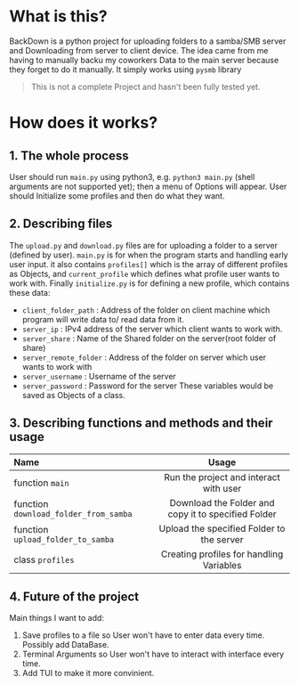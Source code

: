 # What is this?
BackDown is a python project for uploading folders to a samba/SMB server and Downloading from server to client device. The idea came from me having to manually backu my coworkers Data to the main server because they forget to do it manually. It simply works using `pysmb` library

> This is not a complete Project and hasn't been fully tested yet.

# How does it works?

## 1. The whole process
User should run `main.py` using python3, e.g. `python3 main.py` (shell arguments are not supported yet); then a menu of Options will appear. User should Initialize some profiles and then do what they want.

## 2. Describing files
The `upload.py` and `download.py` files are for uploading a folder to a server (defined by user). `main.py` is for when the program starts and handling early user input. it also contains `profiles[]` which is the array of different profiles as Objects, and `current_profile` which defines what profile user wants to work with. Finally `initialize.py` is for defining a new profile, which contains these data:
* `client_folder_path` : Address of the folder on client machine which program will write data to/ read data from it.
* `server_ip` : IPv4 address of the server which client wants to work with.
* `server_share` : Name of the Shared folder on the server(root folder of share)
* `server_remote_folder` : Address of the folder on server which user wants to work with
* `server_username` : Username of the server
* `server_password` : Password for the server
These variables would be saved as Objects of a class.


## 3. Describing functions and methods and their usage
| Name | Usage |
|:-----|:----:|
|function `main`  |Run the project and interact with user|
|function `download_folder_from_samba`|Download the Folder and copy it to specified Folder|
|function `upload_folder_to_samba`|Upload the specified Folder to the server|
|class `profiles`|Creating profiles for handling Variables|

## 4. Future of the project
Main things I want to add:
1. Save profiles to a file so User won't have to enter data every time. Possibly add DataBase.
2. Terminal Arguments so User won't have to interact with interface every time.
3. Add TUI to make it more convinient.
